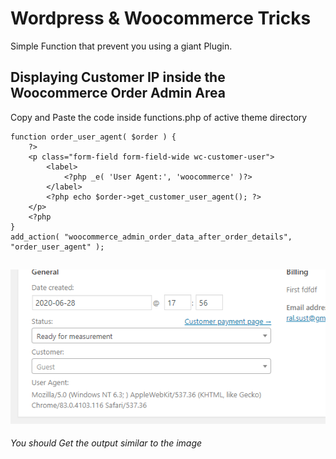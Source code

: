 # Wordpress & Woocommerce Tricks
Simple Function that prevent you using a giant Plugin.
## Displaying Customer IP inside the Woocommerce Order Admin Area
Copy and Paste the code inside functions.php of active theme directory 
```
function order_user_agent( $order ) {
    ?>
	<p class="form-field form-field-wide wc-customer-user">
	    <label>
	        <?php _e( 'User Agent:', 'woocommerce' )?>
	    </label>
	    <?php echo $order->get_customer_user_agent(); ?>
	</p>
	<?php
}
add_action( "woocommerce_admin_order_data_after_order_details", "order_user_agent" );
```
![User Aegent Image](https://github.com/robiulawal40/wp_wc_tricks/blob/master/Edit_order_%E2%80%B9_Test_%E2%80%94_WordPress.png) 
---
*You should Get the output similar to the image*

